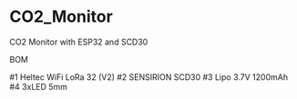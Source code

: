 # CO2_Monitor
CO2 Monitor with ESP32 and SCD30

BOM

#1 Heltec WiFi LoRa 32 (V2)
#2 SENSIRION SCD30
#3 Lipo 3.7V 1200mAh
#4 3xLED 5mm
